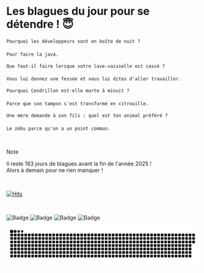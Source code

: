 
<h1>Les blagues du jour pour se détendre ! 😇</h1>

```diff
Pourquoi les développeurs vont en boîte de nuit ?

Pour faire la java.
```

```diff
Que faut-il faire lorsque votre lave-vaisselle est cassé ?

Vous lui donnez une fessée et vous lui dites d'aller travailler.
```

```diff
Pourquoi Cendrillon est-elle morte à minuit ?

Parce que son tampon s'est transformé en citrouille.
```

```diff
Une mère demande à son fils : quel est ton animal préféré ?

Le zébu parce qu'on a un point commun.
```

<br/>

> [!NOTE]
> Il reste 183 jours de blagues avant la fin de l'année 2025 ! <br/>
> Alors à demain pour ne rien manquer !

<br/>


[![Hits](https://hits.seeyoufarm.com/api/count/incr/badge.svg?url=https%3A%2F%2Fgithub.com%2FClems02%2Fhit-counter&count_bg=%23003E80&title_bg=%235C9FE1&icon=powershell.svg&icon_color=%23FFFFFF&title=Visite&edge_flat=false)](https://hits.seeyoufarm.com)


<br/>


![Badge](https://img.shields.io/badge/Last%20updated%20on-white?style=for-the-badge&logo=clockify)   ![Badge](https://img.shields.io/badge/02/07-white?style=for-the-badge) ![Badge](https://img.shields.io/badge/at-white?style=for-the-badge) ![Badge](https://img.shields.io/badge/03:36-white?style=for-the-badge)


<p align="center">
 <img width="1000" src="assets/github-snake.svg" alt="snake"/>
</p>
